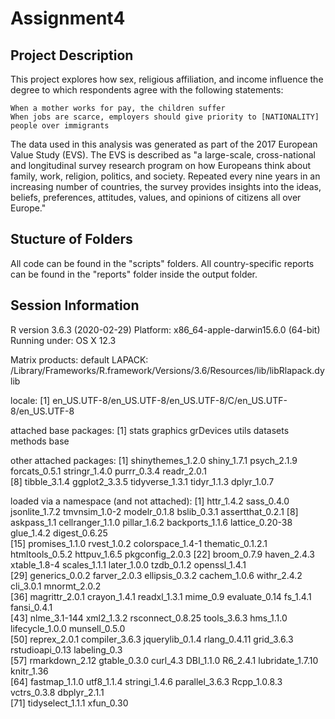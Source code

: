 # Assignment4

## Project Description

This project explores how sex, religious affiliation, and income influence the degree to which respondents agree with the following statements:

    When a mother works for pay, the children suffer
    When jobs are scarce, employers should give priority to [NATIONALITY] people over immigrants

The data used in this analysis was generated as part of the 2017 European Value Study (EVS). The EVS is described as "a large-scale, cross-national and longitudinal survey research program on how Europeans think about family, work, religion, politics, and society. Repeated every nine years in an increasing number of countries, the survey provides insights into the ideas, beliefs, preferences, attitudes, values, and opinions of citizens all over Europe."

## Stucture of Folders

All code can be found in the "scripts" folders. All country-specific reports can be found in the "reports" folder inside the output folder.

## Session Information

R version 3.6.3 (2020-02-29)
Platform: x86_64-apple-darwin15.6.0 (64-bit)
Running under: OS X  12.3

Matrix products: default
LAPACK: /Library/Frameworks/R.framework/Versions/3.6/Resources/lib/libRlapack.dylib

locale:
[1] en_US.UTF-8/en_US.UTF-8/en_US.UTF-8/C/en_US.UTF-8/en_US.UTF-8

attached base packages:
[1] stats     graphics  grDevices utils     datasets  methods   base     

other attached packages:
 [1] shinythemes_1.2.0 shiny_1.7.1       psych_2.1.9       forcats_0.5.1     stringr_1.4.0     purrr_0.3.4       readr_2.0.1      
 [8] tibble_3.1.4      ggplot2_3.3.5     tidyverse_1.3.1   tidyr_1.1.3       dplyr_1.0.7      

loaded via a namespace (and not attached):
 [1] httr_1.4.2       sass_0.4.0       jsonlite_1.7.2   tmvnsim_1.0-2    modelr_0.1.8     bslib_0.3.1      assertthat_0.2.1
 [8] askpass_1.1      cellranger_1.1.0 pillar_1.6.2     backports_1.1.6  lattice_0.20-38  glue_1.4.2       digest_0.6.25   
[15] promises_1.1.0   rvest_1.0.2      colorspace_1.4-1 thematic_0.1.2.1 htmltools_0.5.2  httpuv_1.6.5     pkgconfig_2.0.3 
[22] broom_0.7.9      haven_2.4.3      xtable_1.8-4     scales_1.1.1     later_1.0.0      tzdb_0.1.2       openssl_1.4.1   
[29] generics_0.0.2   farver_2.0.3     ellipsis_0.3.2   cachem_1.0.6     withr_2.4.2      cli_3.0.1        mnormt_2.0.2    
[36] magrittr_2.0.1   crayon_1.4.1     readxl_1.3.1     mime_0.9         evaluate_0.14    fs_1.4.1         fansi_0.4.1     
[43] nlme_3.1-144     xml2_1.3.2       rsconnect_0.8.25 tools_3.6.3      hms_1.1.0        lifecycle_1.0.0  munsell_0.5.0   
[50] reprex_2.0.1     compiler_3.6.3   jquerylib_0.1.4  rlang_0.4.11     grid_3.6.3       rstudioapi_0.13  labeling_0.3    
[57] rmarkdown_2.12   gtable_0.3.0     curl_4.3         DBI_1.1.0        R6_2.4.1         lubridate_1.7.10 knitr_1.36      
[64] fastmap_1.1.0    utf8_1.1.4       stringi_1.4.6    parallel_3.6.3   Rcpp_1.0.8.3     vctrs_0.3.8      dbplyr_2.1.1    
[71] tidyselect_1.1.1 xfun_0.30       
